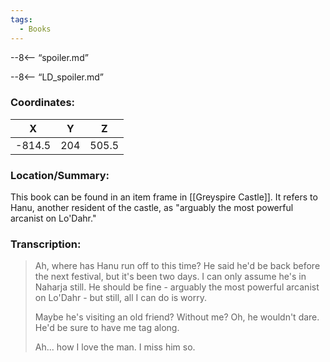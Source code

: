 ```yaml
---
tags:
  - Books
---
```


--8<-- “spoiler.md”

--8<-- “LD_spoiler.md”

### Coordinates:
| **X** | **Y**| **Z** |
|:-----:|:----:|:-----:|
|-814.5  |204   |505.5  |

### Location/Summary:
This book can be found in an item frame in [[Greyspire Castle]]. It refers to Hanu, another resident of the castle, as "arguably the most powerful arcanist on Lo'Dahr."

### Transcription:
> Ah, where has Hanu run off to this time? He said he'd be back before the next festival, but it's been two days. I can only assume he's in Naharja still. He should be fine - arguably the most powerful arcanist on Lo'Dahr - but still, all I can do is worry.
>
> Maybe he's visiting an old friend? Without me? Oh, he wouldn't dare. He'd be sure to have me tag along.
>
> Ah... how I love the man. I miss him so.

